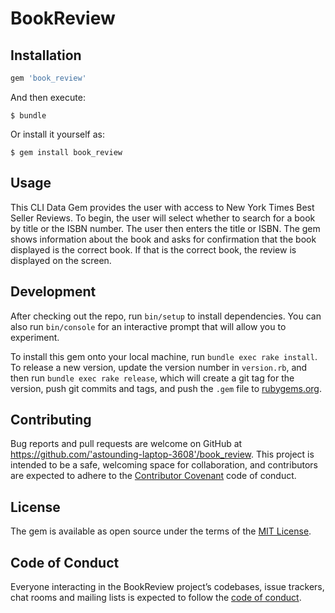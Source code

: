 # BookReview




## Installation


```ruby
gem 'book_review'
```

And then execute:

    $ bundle

Or install it yourself as:

    $ gem install book_review

## Usage

  This CLI Data Gem provides the user with access to New York Times Best Seller Reviews.
  To begin, the user will select whether to search for a book by title or the ISBN number.
  The user then enters the title or ISBN. The gem shows information about the book and asks for confirmation that the book
  displayed is the correct book.
  If that is the correct book, the review is displayed on the screen.

## Development

After checking out the repo, run `bin/setup` to install dependencies. You can also run `bin/console` for an interactive prompt that will allow you to experiment.

To install this gem onto your local machine, run `bundle exec rake install`. To release a new version, update the version number in `version.rb`, and then run `bundle exec rake release`, which will create a git tag for the version, push git commits and tags, and push the `.gem` file to [rubygems.org](https://rubygems.org).

## Contributing

Bug reports and pull requests are welcome on GitHub at https://github.com/'astounding-laptop-3608'/book_review. This project is intended to be a safe, welcoming space for collaboration, and contributors are expected to adhere to the [Contributor Covenant](http://contributor-covenant.org) code of conduct.

## License

The gem is available as open source under the terms of the [MIT License](https://opensource.org/licenses/MIT).

## Code of Conduct

Everyone interacting in the BookReview project’s codebases, issue trackers, chat rooms and mailing lists is expected to follow the [code of conduct](https://github.com/'astounding-laptop-3608'/book_review/blob/master/CODE_OF_CONDUCT.md).

